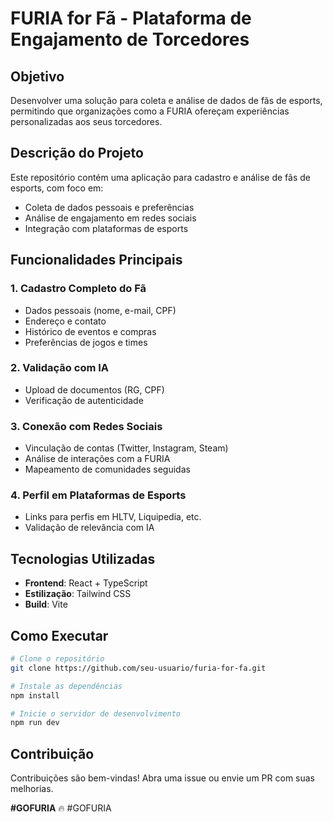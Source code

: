 # **FURIA for Fã - Plataforma de Engajamento de Torcedores**

## **Objetivo**
Desenvolver uma solução para coleta e análise de dados de fãs de esports, permitindo que organizações como a FURIA ofereçam experiências personalizadas aos seus torcedores.

## **Descrição do Projeto**
Este repositório contém uma aplicação para cadastro e análise de fãs de esports, com foco em:

-  Coleta de dados pessoais e preferências
-  Análise de engajamento em redes sociais
-  Integração com plataformas de esports

## **Funcionalidades Principais**

### **1. Cadastro Completo do Fã**
- Dados pessoais (nome, e-mail, CPF)
- Endereço e contato
- Histórico de eventos e compras
- Preferências de jogos e times

### **2. Validação com IA**
- Upload de documentos (RG, CPF)
- Verificação de autenticidade

### **3. Conexão com Redes Sociais**
- Vinculação de contas (Twitter, Instagram, Steam)
- Análise de interações com a FURIA
- Mapeamento de comunidades seguidas

### **4. Perfil em Plataformas de Esports**
- Links para perfis em HLTV, Liquipedia, etc.
- Validação de relevância com IA

## **Tecnologias Utilizadas**
- **Frontend**: React + TypeScript
- **Estilização**: Tailwind CSS
- **Build**: Vite

## **Como Executar**

```bash
# Clone o repositório
git clone https://github.com/seu-usuario/furia-for-fa.git

# Instale as dependências
npm install

# Inicie o servidor de desenvolvimento
npm run dev
```

## **Contribuição**
Contribuições são bem-vindas! Abra uma issue ou envie um PR com suas melhorias.


**#GOFURIA** 🔥 #GOFURIA
